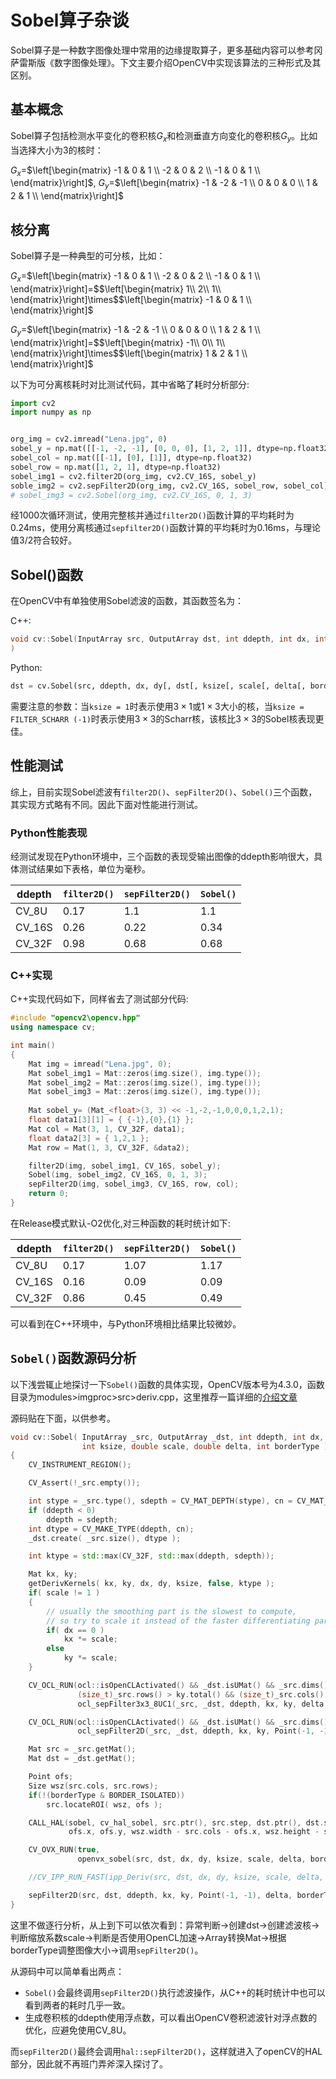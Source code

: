 # Sobel算子杂谈

Sobel算子是一种数字图像处理中常用的边缘提取算子，更多基础内容可以参考冈萨雷斯版《数字图像处理》。下文主要介绍OpenCV中实现该算法的三种形式及其区别。

## 基本概念 
Sobel算子包括检测水平变化的卷积核$G_x$和检测垂直方向变化的卷积核$G_y$。比如当选择大小为3的核时：

$G_x=$$\left[\begin{matrix}
-1 & 0 & 1 \\
-2 & 0 & 2 \\
-1 & 0 & 1 \\
\end{matrix}\right]$,
$G_y=$$\left[\begin{matrix}
-1 & -2 & -1 \\
0 & 0 & 0 \\
1 & 2 & 1 \\
\end{matrix}\right]$

## 核分离
Sobel算子是一种典型的可分核，比如：

$G_x=$$\left[\begin{matrix}
-1 & 0 & 1 \\
-2 & 0 & 2 \\
-1 & 0 & 1 \\
\end{matrix}\right]=$$\left[\begin{matrix}
1\\
2\\
1\\
\end{matrix}\right]\times$$\left[\begin{matrix}
-1 & 0 & 1 \\
\end{matrix}\right]$

$G_y=$$\left[\begin{matrix}
-1 & -2 & -1 \\
0 & 0 & 0 \\
1 & 2 & 1 \\
\end{matrix}\right]=$$\left[\begin{matrix}
-1\\
0\\
1\\
\end{matrix}\right]\times$$\left[\begin{matrix}
1 & 2 & 1 \\
\end{matrix}\right]$

以下为可分离核耗时对比测试代码，其中省略了耗时分析部分:
```python
import cv2
import numpy as np


org_img = cv2.imread("Lena.jpg", 0)
sobel_y = np.mat([[-1, -2, -1], [0, 0, 0], [1, 2, 1]], dtype=np.float32)
sobel_col = np.mat([[-1], [0], [1]], dtype=np.float32)
sobel_row = np.mat([1, 2, 1], dtype=np.float32)
sobel_img1 = cv2.filter2D(org_img, cv2.CV_16S, sobel_y)
soble_img2 = cv2.sepFilter2D(org_img, cv2.CV_16S, sobel_row, sobel_col)
# sobel_img3 = cv2.Sobel(org_img, cv2.CV_16S, 0, 1, 3)
```
经1000次循环测试，使用完整核并通过`filter2D()`函数计算的平均耗时为0.24ms，使用分离核通过`sepfilter2D()`函数计算的平均耗时为0.16ms，与理论值3/2符合较好。
## Sobel()函数
在OpenCV中有单独使用Sobel滤波的函数，其函数签名为：

C++:
```c++
void cv::Sobel(InputArray src, OutputArray dst, int ddepth, int dx, int dy, int ksize = 3, double scale = 1, double	delta = 0, int borderType = BORDER_DEFAULT 
)
```		
Python:
```python
dst	= cv.Sobel(src, ddepth, dx, dy[, dst[, ksize[, scale[, delta[, borderType]]]]])
```
需要注意的参数：当`ksize = 1`时表示使用$3\times1$或$1\times3$大小的核，当`ksize = FILTER_SCHARR (-1)`时表示使用$3\times3$的Scharr核，该核比$3\times3$的Sobel核表现更佳。
## 性能测试
综上，目前实现Sobel滤波有`filter2D()`、`sepFilter2D()`、`Sobel()`三个函数，其实现方式略有不同。因此下面对性能进行测试。
### Python性能表现
经测试发现在Python环境中，三个函数的表现受输出图像的ddepth影响很大，具体测试结果如下表格，单位为毫秒。

| ddepth | `filter2D()` | `sepFilter2D()` | `Sobel()` |
| ------ | ------------ | --------------- | --------- |
| CV_8U  | 0.17         | 1.1             | 1.1       |
| CV_16S | 0.26         | 0.22            | 0.34      |
| CV_32F | 0.98         | 0.68            | 0.68      |

### C++实现
C++实现代码如下，同样省去了测试部分代码:
```c++
#include "opencv2\opencv.hpp"
using namespace cv;

int main()
{
	Mat img = imread("Lena.jpg", 0);
	Mat sobel_img1 = Mat::zeros(img.size(), img.type());
	Mat sobel_img2 = Mat::zeros(img.size(), img.type());
	Mat sobel_img3 = Mat::zeros(img.size(), img.type());
	
    Mat sobel_y= (Mat_<float>(3, 3) << -1,-2,-1,0,0,0,1,2,1);
	float data1[3][1] = { {-1},{0},{1} };
	Mat col = Mat(3, 1, CV_32F, data1);
	float data2[3] = { 1,2,1 };
	Mat row = Mat(1, 3, CV_32F, &data2);

	filter2D(img, sobel_img1, CV_16S, sobel_y);
	Sobel(img, sobel_img2, CV_16S, 0, 1, 3);
	sepFilter2D(img, sobel_img3, CV_16S, row, col);
	return 0;
}
```
在Release模式默认-O2优化,对三种函数的耗时统计如下:

| ddepth | `filter2D()` | `sepFilter2D()` | `Sobel()` |
| ------ | ------------ | --------------- | --------- |
| CV_8U  | 0.17         | 1.07            | 1.17      |
| CV_16S | 0.16         | 0.09            | 0.09      |
| CV_32F | 0.86         | 0.45            | 0.49      |

可以看到在C++环境中，与Python环境相比结果比较微妙。

## `Sobel()`函数源码分析
以下浅尝辄止地探讨一下`Sobel()`函数的具体实现，OpenCV版本号为4.3.0，函数目录为modules>imgproc>src>deriv.cpp，这里推荐一篇详细的[介绍文章](https://blog.csdn.net/weixin_42171170/article/details/89890325)

源码贴在下面，以供参考。
```c++
void cv::Sobel( InputArray _src, OutputArray _dst, int ddepth, int dx, int dy,
                int ksize, double scale, double delta, int borderType )
{
    CV_INSTRUMENT_REGION();

    CV_Assert(!_src.empty());

    int stype = _src.type(), sdepth = CV_MAT_DEPTH(stype), cn = CV_MAT_CN(stype);
    if (ddepth < 0)
        ddepth = sdepth;
    int dtype = CV_MAKE_TYPE(ddepth, cn);
    _dst.create( _src.size(), dtype );

    int ktype = std::max(CV_32F, std::max(ddepth, sdepth));

    Mat kx, ky;
    getDerivKernels( kx, ky, dx, dy, ksize, false, ktype );
    if( scale != 1 )
    {
        // usually the smoothing part is the slowest to compute,
        // so try to scale it instead of the faster differentiating part
        if( dx == 0 )
            kx *= scale;
        else
            ky *= scale;
    }

    CV_OCL_RUN(ocl::isOpenCLActivated() && _dst.isUMat() && _src.dims() <= 2 && ksize == 3 &&
               (size_t)_src.rows() > ky.total() && (size_t)_src.cols() > kx.total(),
               ocl_sepFilter3x3_8UC1(_src, _dst, ddepth, kx, ky, delta, borderType));

    CV_OCL_RUN(ocl::isOpenCLActivated() && _dst.isUMat() && _src.dims() <= 2 && (size_t)_src.rows() > kx.total() && (size_t)_src.cols() > kx.total(),
               ocl_sepFilter2D(_src, _dst, ddepth, kx, ky, Point(-1, -1), delta, borderType))

    Mat src = _src.getMat();
    Mat dst = _dst.getMat();

    Point ofs;
    Size wsz(src.cols, src.rows);
    if(!(borderType & BORDER_ISOLATED))
        src.locateROI( wsz, ofs );

    CALL_HAL(sobel, cv_hal_sobel, src.ptr(), src.step, dst.ptr(), dst.step, src.cols, src.rows, sdepth, ddepth, cn,
             ofs.x, ofs.y, wsz.width - src.cols - ofs.x, wsz.height - src.rows - ofs.y, dx, dy, ksize, scale, delta, borderType&~BORDER_ISOLATED);

    CV_OVX_RUN(true,
               openvx_sobel(src, dst, dx, dy, ksize, scale, delta, borderType))

    //CV_IPP_RUN_FAST(ipp_Deriv(src, dst, dx, dy, ksize, scale, delta, borderType));

    sepFilter2D(src, dst, ddepth, kx, ky, Point(-1, -1), delta, borderType );
}
```
这里不做逐行分析，从上到下可以依次看到：异常判断->创建dst->创建滤波核->判断缩放系数scale->判断是否使用OpenCL加速->Array转换Mat->根据borderType调整图像大小->调用`sepFilter2D()`。

从源码中可以简单看出两点：
- `Sobel()`会最终调用`sepFilter2D()`执行滤波操作，从C++的耗时统计中也可以看到两者的耗时几乎一致。
- 生成卷积核的ddepth使用浮点数，可以看出OpenCV卷积滤波针对浮点数的优化，应避免使用CV_8U。
  
而`sepFilter2D()`最终会调用`hal::sepFilter2D()`，这样就进入了openCV的HAL部分，因此就不再班门弄斧深入探讨了。
